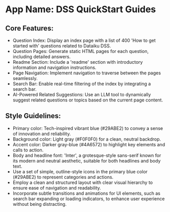 # **App Name**: DSS QuickStart Guides

## Core Features:

- Question Index: Display an index page with a list of 400 'How to get started with' questions related to Dataiku DSS.
- Question Pages: Generate static HTML pages for each question, including detailed answers.
- Readme Section: Include a 'readme' section with introductory information and navigation instructions.
- Page Navigation: Implement navigation to traverse between the pages seamlessly.
- Search Bar: Enable real-time filtering of the index by integrating a search bar.
- AI-Powered Related Suggestions: Use an LLM tool to dynamically suggest related questions or topics based on the current page content.

## Style Guidelines:

- Primary color: Tech-inspired vibrant blue (#29ABE2) to convey a sense of innovation and reliability.
- Background color: Light gray (#F0F0F0) for a clean, neutral backdrop.
- Accent color: Darker gray-blue (#4A6572) to highlight key elements and calls to action.
- Body and headline font: 'Inter', a grotesque-style sans-serif known for its modern and neutral aesthetic, suitable for both headlines and body text.
- Use a set of simple, outline-style icons in the primary blue color (#29ABE2) to represent categories and actions.
- Employ a clean and structured layout with clear visual hierarchy to ensure ease of navigation and readability.
- Incorporate subtle transitions and animations for UI elements, such as search bar expanding or loading indicators, to enhance user experience without being distracting.